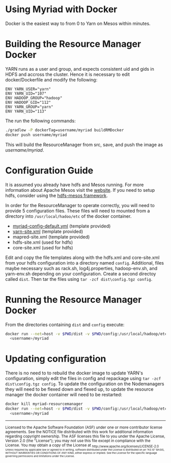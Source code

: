 # Using Myriad with Docker #
Docker is the easiest way to from 0 to Yarn on Mesos within minutes. 

# Building the Resource Manager Docker

YARN runs as a user and group, and expects consistent uid and gids in HDFS and accross the cluster.  Hence it is necessary 
to edit docker/Dockerfile and modify the following:
```
ENV YARN_USER="yarn"
ENV YARN_UID="107"
ENV HADOOP_GROUP="hadoop"
ENV HADOOP_GID="112"
ENV YARN_GROUP="yarn"
ENV YARN_UID="113"
```

The run the following commands:
```bash
./gradlew -P dockerTag=username/myriad buildRMDocker
docker push username/myriad
```

This will build the ResourceManager from src, save, and push the image as *username/myriad*.

# Configuration Guide

It is assumed you already have hdfs and Mesos running.  For more information about Apache Mesos visit the [website](http://mesos.apache.org). 
If you need to setup hdfs, consider using the [hdfs-mesos framework](https://github.com/mesosphere/hdfs).

In order for the ResourceManager to operate correctly, you will need to provide 5 configuration files. These files will 
need to mounted from a directory into `/usr/local/hadoo/etc` of the docker container.

* [myriad-config-default.yml](https://github.com/apacher/incubator-myriad/blob/phase1/myriad-scheduler/src/main/resources/myriad-config-default.yml) (template provided)
* [yarn-site.xml](https://github.com/apache/incubator-myriad/blob/phase1/docs/myriad-dev.md) (template provided)
* mapred-site.xml (template provided)
* hdfs-site.xml (used for hdfs)
* core-site.xml (used for hdfs)

Edit and copy the file templates along with the hdfs.xml and core-site.xml from your hdfs configuration into a directory named `config`.  Additional, files maybe necessary such as rack.sh, log4j.properties, 
hadoop-env.sh, and yarn-env.sh depending on your configuration. Create a second directoy called `dist`. Then tar the files using `tar -zcf dist\config.tgz config`.

# Running the Resource Manager Docker

From the directories containing `dist` and `config` execute:
```bash
docker run --net=host -v $PWD/dist -v $PWD/config:/usr/local/hadoop/etc/hadoop --name='myriad-resourcemanager' -t \
  <username>/myriad
```
# Updating configuration

There is no need to to rebuild the docker image to update YARN's configuration, simply edit the files in config and repackage using 
`tar -zcf dist\config.tgz config`.  To update the configuration on the Nodemanagers they will need to be flexed down and flexed up, to 
 update the resource manager the docker container will need to be restarted:

```bash
docker kill myriad-resourcemanager
docker run --net=host -v $PWD/dist -v $PWD/config:/usr/local/hadoop/etc/hadoop --name='myriad-resourcemanager' -t \
  <username>/myriad
```
 
---
<sub>
Licensed to the Apache Software Foundation (ASF) under one
or more contributor license agreements.  See the NOTICE file
distributed with this work for additional information
regarding copyright ownership.  The ASF licenses this file
to you under the Apache License, Version 2.0 (the
"License"); you may not use this file except in compliance
with the License.  You may obtain a copy of the License at

<sub>
  http://www.apache.org/licenses/LICENSE-2.0

<sub>
Unless required by applicable law or agreed to in writing,
software distributed under the License is distributed on an
"AS IS" BASIS, WITHOUT WARRANTIES OR CONDITIONS OF ANY
KIND, either express or implied.  See the License for the
specific language governing permissions and limitations
under the License.
